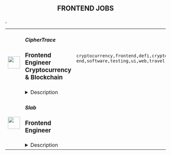 <div align="center"><h2>FRONTEND JOBS</h2></div><table><tr>
                <td width="100" height="100" rowspan="2">
                    <img src="https://remoteok.com/assets/img/jobs/4064013c9bfb55c047df1f1a5e4c80411671088588.peg" width="38px" height="auto">
                </td>
                <td width="300">
                    <h5>CipherTrace</h5>
                    <h3>Frontend Engineer Cryptocurrency & Blockchain</h3>
                </td>
                <td width="300">
                    <code>cryptocurrency,frontend,defi,crypto,cryptocurrencies,back-end,software,testing,ui,web,travel,javascript,api,leader,engineer</code>
                </td>
                <td width="200">
                <text>3 days ago</text>
                </td>
                <td width="100" rowspan="2">
                <a href="https://remoteOK.com/remote-jobs/remote-frontend-engineer-cryptocurrency-blockchain-ciphertrace-164406" align="right" target="_blank">Apply</a>
                </td>
            </tr>
            <tr>
                <td colspan="3">
                <details><summary>Description</summary>
                <div>CipherTrace, a Mastercard company, is a rapidly growing leader in cryptocurrency intelligence and compliance. Our team has introduced novel solutions to challenges including sanctions compliance for DeFi and the Crypto Travel Rule. Our mission is to grow the blockchain economy by making crypto safe for users and trusted by governments. CipherTrace operates on a global scale to assist banks, cryptocurrency exchanges, law enforcement agencies, regulators, VASPs, and businesses in preventing fraud, human trafficking, money laundering, and other illicit activity where cryptocurrency is involved.</div><div><br></div><div>The ideal candidate should be a passionate, self-motivated, team player with experience working in a quickly evolving environment and who has a willingness to work and learn in a collaborative organization.</div><div><br></div><div><br></div><p></p><h4>Responsibilities</h4><p></p><p></p><ul>
<li>Build the next generation cryptocurrency tools, law enforcement tools, and DeFi platforms.</li>
<li>Build middleware services to interface the UI to the Back End infrastructure.</li>
<li>Write <a href="http://angular.js/" class="postings-link" rel="noopener noreferrer nofollow">Angular.js</a> to display Bitcoin, Ethereum, and other cryptocurrencies cross-platform.</li>
<li>Debug and perform quality testing on the Blockchain cryptocurrency data user interface.</li>
<li>Design reactive API software for real-time cryptocurrency displays.</li>
<li>Write software in JavaScript to allow users to interactively investigate wallets and addresses of multiple cryptocurrencies.</li>
<li>Co-design software APIs with back-end developers to access cryptocurrency feeds.</li>
<li>Develop middleware modules to visualize cryptocurrency transactions.</li>
</ul><p></p><h4>Requirements</h4><p></p><p></p><ul>
<li>8+ years of experience building enterprise JavaScript web applications.</li>
<li>JavaScript, TypeScript, Python, styled components, and frameworks like Angular, React, <a href="http://node.js/" class="postings-link" rel="noopener noreferrer nofollow">Node.js</a>.</li>
<li>SQL/noSQL, Cassandra, PostgreSQL, MySQL, BigQuery, Elasticsearch, GraphQL.</li>
<li>Restful APIs, Kafka, and microservices.</li>
<li>Data visualization app development and concepts.</li>
<li>Blockchain technologies, DeFi, law enforcement software, or cryptocurrencies.</li>
</ul><p></p><h4>Nice to Have</h4><p></p><p></p><ul>
<li>Experience with data visualization libraries like <a href="http://d3.js/" class="postings-link" rel="noopener noreferrer nofollow">D3.js</a>.</li>
<li>Strong communication skills (both spoken and written).</li>
</ul><div><br></div><div><br></div><div><b style="font-size:18px;">Perks & Benefits</b></div><div>We offer a comprehensive benefits package including competitive salaries, bonuses, medical, dental, and vision - which cover domestic partners as well - plus life and disability coverage, 20 vacation days, and a 401K matching plan.</div><br/><br/>Please mention the word **MESMERIZES** and tag RMzQuOTEuMjAxLjI1NQ== when applying to show you read the job post completely (#RMzQuOTEuMjAxLjI1NQ==). This is a beta feature to avoid spam applicants. Companies can search these words to find applicants that read this and see they're human.
                </details>
                </td>
            </tr>,<tr>
                <td width="100" height="100" rowspan="2">
                    <img src="https://pbs.twimg.com/profile_images/1445184469132926979/udMW3mSs_400x400.jpg" width="38px" height="auto">
                </td>
                <td width="300">
                    <h5>Slab</h5>
                    <h3>Frontend Engineer</h3>
                </td>
                <td width="300">
                    <code></code>
                </td>
                <td width="200">
                <text>0 days ago</text>
                </td>
                <td width="100" rowspan="2">
                <a href="https://jobs.lever.co/slab/287fe35f-9e9d-4d5a-a2d5-d1d7fc67c347" align="right" target="_blank">Apply</a>
                </td>
            </tr>
            <tr>
                <td colspan="3">
                <details><summary>Description</summary>
                <div class="section page-centered"><div><b style="font-size: 18px">About: </b></div><div><br></div><div>At&nbsp;<a href="https://slab.com/" class="postings-link">Slab</a>, we believe that knowledge is the foundation of any organization's success. When a team's collective knowledge is accessible, that team's potential is limitless. That's why we're making the workplace a source of learning and purpose through knowledge-sharing. Our product helps teams easily create, organize, and discover knowledge across the entire company, from non-technical to tech-savvy. Thousands of customers rely on Slab across their entire workforces, including Asana, Benchling, and Fivetran.</div><div><br></div><div>As a small product-focused company, you'll join a team of experienced engineers, working on shipping features that delight users, fixing issues that get in their way while keeping our codebase, infrastructure, and tooling modern and well-maintained. We are globally distributed, with processes that minimize meetings and overhead, letting makers build on the maker's schedule.</div></div><div class="section page-centered"><div><h3>Technologies we use</h3><ul class="posting-requirements plain-list"><ul><li>React + TypeScript + Sass</li><li>GraphQL + Apollo + Absinthe</li><li>Elixir + Phoenix</li><li>Postgres + Redis</li><li>Docker + Kubernetes</li><li>Google Cloud Platform </li></ul></ul></div></div><div class="section page-centered"><div><h3>Sound like you? </h3><ul class="posting-requirements plain-list"><ul><li>You have a strong technical background, with experience solving complex engineering challenges</li><li>You love delighting users with great product experiences and resolving issues that get in their way</li><li>You're curious to learn and demonstrate the ability to do so very quickly</li><li>You communicate with clearly and concisely, whether with teammates or users</li><li>You are self-motivated and possess a strong work ethic</li><li>You are passionate about knowledge-sharing and identify with Slab's mission and values</li></ul></ul></div></div><div class="section page-centered"><div><h3>What we value:</h3><ul class="posting-requirements plain-list"><ul><li><b>Stay lean</b>&nbsp;- We strive for the greatest possible impact with the fewest number of employees. We empower our teammates with the most leveraged tools and efficient processes.</li><li><b>Default to open</b>&nbsp;- We encourage and nurture open exchanges of knowledge and ideas — while acting with respect and regard for each other.</li><li><b>Think rigorously</b>&nbsp;- We act and execute after careful thought and examination of known information, while acknowledging the risks we accept in its absence.</li><li><b>Say no</b>&nbsp;- We aim to deliver exceptionally high value in a small set of focus areas. We willingly abstain from good ideas to give only the most promising paths the attention they deserve.</li><li><b>The best prevails</b>&nbsp;- Whether an idea or an individual, the best will rise to the top at Slab. Ideas we pursue can come from anywhere, and individuals gain responsibilities due to outperformance.</li><li><b>Global optimization</b>&nbsp;- We believe that our mission — to make the workplace a source of learning and purpose — is the ultimate priority, above any single project, team, or individual.</li></ul></ul></div></div><div class="section page-centered"><div><h3>Benefits:</h3><ul class="posting-requirements plain-list"><ul><li>Full health insurance (USA) or stipend (International)</li><li>Wellness &amp; remote work stipends</li><li>$5k workspace setup, renewed biannually</li><li>7-year options exercise window</li></ul></ul></div></div><!--[2022-11-28] [GOLD-2535] Remove payTransparencyV1 when feature flag is fully removed--><div class="section page-centered"><div><i>Slab is an equal opportunity employer. We welcome people of diverse backgrounds, experiences, and perspectives.</i></div></div><div class="section page-centered last-section-apply" data-qa="btn-apply-bottom"><a class="postings-btn template-btn-submit hex-color" href="https://jobs.lever.co/slab/287fe35f-9e9d-4d5a-a2d5-d1d7fc67c347/apply">Apply for this job</a></div>
                </details>
                </td>
            </tr></table>
